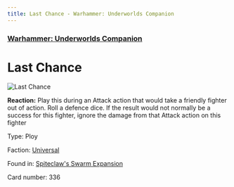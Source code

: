 ```yaml
---
title: Last Chance - Warhammer: Underworlds Companion
---
```


### [Warhammer: Underworlds Companion](https://guidokessels.github.io/wh-underworlds)

  

# Last Chance

![Last Chance](https://warhammerunderworlds.com/wp-content/uploads/sites/6/2018/02/336_ENG.png)

<b>Reaction:</b> Play this during an Attack action that would take a friendly fighter out of action. Roll a defence dice. If the result would not normally be a success for this fighter, ignore the damage from that Attack action on this fighter

Type: Ploy

Faction: [Universal](https://guidokessels.github.io/wh-underworlds/factions/universal)

Found in: [Spiteclaw's Swarm Expansion](https://guidokessels.github.io/wh-underworlds/locations/spiteclaws-swarm-expansion)

Card number: 336

